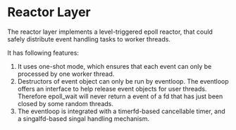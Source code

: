 # Reactor Layer

The reactor layer implements a level-triggered epoll reactor, that could safely distribute event handling tasks to worker threads. 

It has following features:
1. It uses one-shot mode, which ensures that each event can only be processed by one worker thread. 
2. Destructors of event object can only be run by eventloop. The eventloop offers an interface to help release event objects for user threads. Therefore epoll_wait will never return a event of a fd that has just been closed by some random threads.
3. The eventloop is integrated with a timerfd-based cancellable timer, and a singalfd-based singal handling mechanism. 
